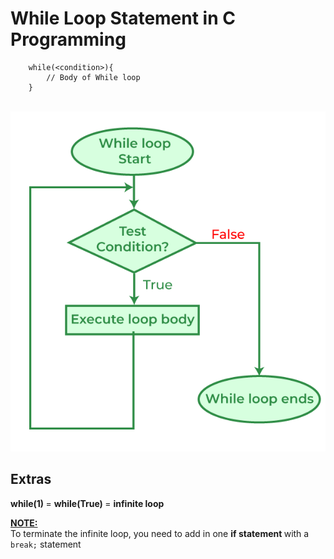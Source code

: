 # While Loop Statement in C Programming

```
    while(<condition>){
        // Body of While loop
    }
```

<br>

<img src="images/while_loop.png" alt="Flowchart of While Loop">

## Extras
<strong> while(1) </strong> = <strong> while(True) </strong> = <strong> infinite loop </strong>

<strong><u> NOTE: </strong></u><br>
To terminate the infinite loop, you need to add in one <strong> if statement </strong> with a `break;` statement